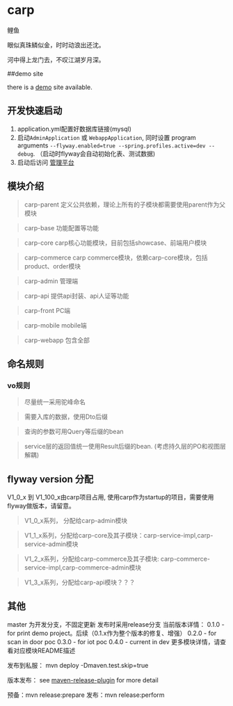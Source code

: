 # carp

鲤鱼

眼似真珠鳞似金，时时动浪出还沈。

河中得上龙门去，不叹江湖岁月深。

##demo site

there is a [demo](http://114.118.22.202:8080/) site available.

## 开发快速启动
1. application.yml配置好数据库链接(mysql)
2. 启动`AdminApplication` 或 `WebappApplication`, 同时设置
program arguments `--flyway.enabled=true --spring.profiles.active=dev --debug`.
（启动时flyway会自动初始化表、测试数据)
3. 启动后访问 [管理平台](http://localhost:8081/admin) 


## 模块介绍
>carp-parent
定义公共依赖，理论上所有的子模块都需要使用parent作为父模块


>carp-base
功能配置等功能

>carp-core
carp核心功能模块，目前包括showcase、前端用户模块

>carp-commerce
carp commerce模块，依赖carp-core模块，包括product、order模块


>carp-admin
管理端

> carp-api
提供api封装、api人证等功能

>carp-front
PC端

>carp-mobile
mobile端

>carp-webapp
包含全部

## 命名规则

### vo规则
> 尽量统一采用驼峰命名

> 需要入库的数据，使用Dto后缀

> 查询的参数可用Query等后缀的bean

> service层的返回值统一使用Result后缀的bean. (考虑持久层的PO和视图层解耦)

## flyway version 分配
V1_0_x 到 V1_100_x由carp项目占用, 使用carp作为startup的项目，需要使用flyway做版本，请留意。

> V1_0_x系列， 分配给carp-admin模块

> V1_1_x系列，分配给carp-core及其子模块：carp-service-impl,carp-service-admin模块

>  V1_2_x系列，分配给carp-commerce及其子模块: carp-commerce-service-impl,carp-commerce-admin模块

>  V1_3_x系列，分配给carp-api模块？？？

## 其他
master 为开发分支，不固定更新
发布时采用release分支
当前版本详情：
0.1.0 - for print demo project。后续（0.1.x作为整个版本的修复、增强）
0.2.0 - for scan in door poc
0.3.0 - for iot poc
0.4.0 - current in dev
更多模块详情，请查看对应模块README描述

发布到私服：
mvn deploy -Dmaven.test.skip=true

版本发布：
see [maven-release-plugin](http://maven.apache.org/maven-release/maven-release-plugin/prepare-mojo.html) for more detail

预备：mvn release:prepare
发布：mvn release:perform


